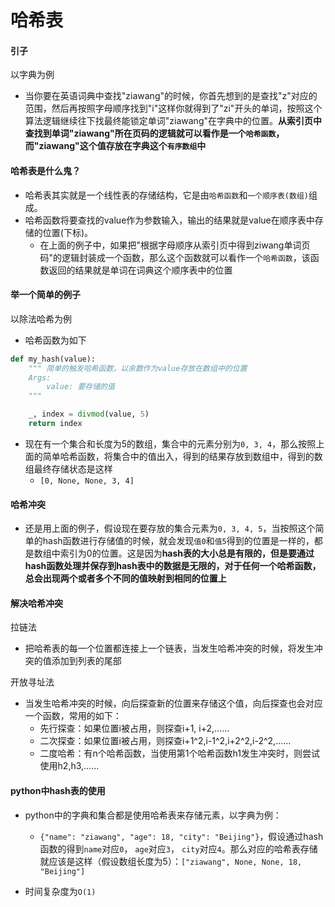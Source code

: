 # 哈希表


#### 引子
以字典为例
- 当你要在英语词典中查找"ziawang"的时候，你首先想到的是查找"z"对应的范围，然后再按照字母顺序找到"i"这样你就得到了"zi"开头的单词，按照这个算法逻辑继续往下找最终能锁定单词"ziawang"在字典中的位置。**从索引页中查找到单词"ziawang"所在页码的逻辑就可以看作是一个`哈希函数`，而"ziawang"这个值存放在字典这个`有序数组`中**

#### 哈希表是什么鬼？
- 哈希表其实就是一个线性表的存储结构，它是由`哈希函数`和`一个顺序表(数组)`组成。
- 哈希函数将要查找的value作为参数输入，输出的结果就是value在顺序表中存储的位置(下标)。
	- 在上面的例子中，如果把"根据字母顺序从索引页中得到ziwang单词页码"的逻辑封装成一个函数，那么这个函数就可以看作一个`哈希函数`，该函数返回的结果就是单词在词典这个顺序表中的位置


#### 举一个简单的例子
以除法哈希为例
- 哈希函数为如下

```python
def my_hash(value):
	"""	简单的触发哈希函数，以余数作为value存放在数组中的位置
	Args: 
		value: 要存储的值
	"""

	_, index = divmod(value, 5)
	return index
```

- 现在有一个集合和长度为5的数组，集合中的元素分别为`0, 3, 4`，那么按照上面的简单哈希函数，将集合中的值出入，得到的结果存放到数组中，得到的数组最终存储状态是这样
	- `[0, None, None, 3, 4]`


#### 哈希冲突
- 还是用上面的例子，假设现在要存放的集合元素为`0, 3, 4, 5`，当按照这个简单的hash函数进行存储值的时候，就会发现`值0`和`值5`得到的位置是一样的，都是数组中索引为0的位置。这是因为**hash表的大小总是有限的，但是要通过hash函数处理并保存到hash表中的数据是无限的，对于任何一个哈希函数，总会出现两个或者多个不同的值映射到相同的位置上**


#### 解决哈希冲突
拉链法
- 把哈希表的每一个位置都连接上一个链表，当发生哈希冲突的时候，将发生冲突的值添加到列表的尾部

开放寻址法
- 当发生哈希冲突的时候，向后探查新的位置来存储这个值，向后探查也会对应一个函数，常用的如下：
	- 先行探查：如果位置i被占用，则探查i+1, i+2,……
	- 二次探查：如果位置i被占用，则探查i+1^2,i-1^2,i+2^2,i-2^2,……
	- 二度哈希：有n个哈希函数，当使用第1个哈希函数h1发生冲突时，则尝试使用h2,h3,……

#### python中hash表的使用
- python中的字典和集合都是使用哈希表来存储元素，以字典为例：
	- `{"name": "ziawang", "age": 18, "city": "Beijing"}`，假设通过hash函数的得到`name`对应`0`， `age`对应`3`， `city`对应`4`。那么对应的哈希表存储就应该是这样（假设数组长度为5）：`["ziawang", None, None, 18, "Beijing"]`

- 时间复杂度为`O(1)`


